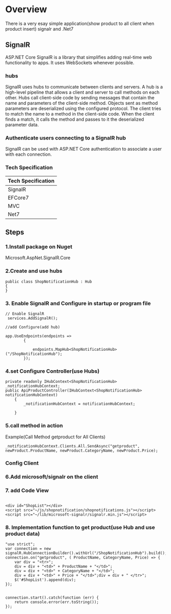 # Overview

There is a very esay simple application(show product to all client when product insert)  signalr and .Net7

## SignalR
ASP.NET Core SignalR is a library that simplifies adding real-time web functionality to apps. It uses WebSockets whenever possible.

### hubs
SignalR uses hubs to communicate between clients and servers.
A hub is a high-level pipeline that allows a client and server to call methods on each other.
Hubs call client-side code by sending messages that contain the name and parameters of the client-side method. Objects sent as method parameters are deserialized using the configured protocol. The client tries to match the name to a method in the client-side code. When the client finds a match, it calls the method and passes to it the deserialized parameter data.

### Authenticate users connecting to a SignalR hub
SignalR can be used with ASP.NET Core authentication to associate a user with each connection.

### Tech Specification
|Tech Specification|
|--|
|SignalR|
|EFCore7|
|MVC|
|Net7|

## Steps

### 1.Install package on Nuget

Microsoft.AspNet.SignalR.Core

### 2.Create and use hubs
```
public class ShopNotificationHub : Hub
{
}
```

### 3. Enable SignalR and Configure in startup or program file
```
// Enable SignalR
 services.AddSignalR();

//add Configure(add hub)
    
app.UseEndpoints(endpoints =>
        {
            
            endpoints.MapHub<ShopNotificationHub>("/ShopNotificationHub");
        });

```


### 4.set Configure Controller(use Hubs)
```
private readonly IHubContext<ShopNotificationHub> _notificationHubContext;
public ApiProductController(IHubContext<ShopNotificationHub> notificationHubContext)
    {
        _notificationHubContext = notificationHubContext;

    }
```

### 5.call method in action

Example(Call Method getproduct for All Clients)
```
_notificationHubContext.Clients.All.SendAsync("getproduct", newProduct.ProductName, newProduct.CategoryName, newProduct.Price);
```

### Config Client

### 6.Add microsoft/signalr on the client

### 7. add Code View
```

<div id="ShopList"></div>
<script src="~/js/shopnotification/shopnotifications.js"></script>
<script src="~/lib/microsoft-signalr/signalr.min.js"></script>

```

### 8. Implementation function to get product(use Hub and use product data)

```
"use strict";
var connection = new signalR.HubConnectionBuilder().withUrl("/ShopNotificationHub").build();
connection.on("getproduct", ( ProductName, CategoryName, Price) => {
    var div = "<tr>"; 
    div = div + "<td>" + ProductName + "</td>";
    div = div + "<td>" + CategoryName + "</td>";
    div = div + "<td>" + Price + "</td>";div = div + " </tr>";
    $('#ShopList').append(div); 
});


connection.start().catch(function (err) {
    return console.error(err.toString());
});
```

